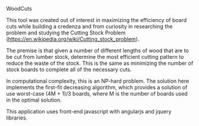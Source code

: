 WoodCuts


This tool was created out of interest in maximizing the efficiency of board cuts while building a credenza and from curiosity in researching the problem and studying the Cutting Stock Problem (https://en.wikipedia.org/wiki/Cutting_stock_problem).

The premise is that given a number of different lengths of wood that are to be cut from lumber stock, determine the most efficient cutting pattern to reduce the waste of the stock. This is the same as minimizing the number of stock boards to complete all of the necessary cuts. 

In computational complexity, this is an NP-hard problem. The solution here implements the first-fit decreasing algorithm, which provides a solution of use worst-case (4M + 1)/3 boards, where M is the number of boards used in the optimal solution. 

This application uses front-end javascript with angularjs and jquery libraries. 

